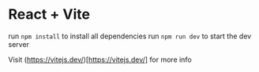 # React + Vite

run `npm install` to install all dependencies
run `npm run dev` to start the dev server

Visit (https://vitejs.dev/)[https://vitejs.dev/] for more info
